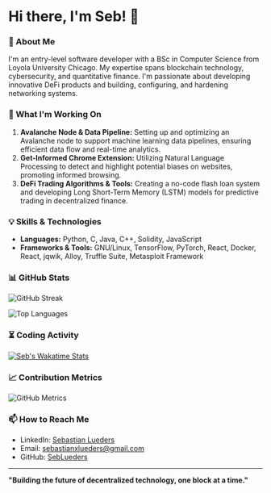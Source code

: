 # Hi there, I'm Seb! 👋

### 🚀 About Me
I'm an entry-level software developer with a BSc in Computer Science from Loyola University Chicago. My expertise spans blockchain technology, cybersecurity, and quantitative finance. I'm passionate about developing innovative DeFi products and building, configuring, and hardening networking systems.

### 🔭 What I'm Working On
1. **Avalanche Node & Data Pipeline:** Setting up and optimizing an Avalanche node to support machine learning data pipelines, ensuring efficient data flow and real-time analytics.
2. **Get-Informed Chrome Extension:** Utilizing Natural Language Processing to detect and highlight potential biases on websites, promoting informed browsing.
3. **DeFi Trading Algorithms & Tools:** Creating a no-code flash loan system and developing Long Short-Term Memory (LSTM) models for predictive trading in decentralized finance.

### 💡 Skills & Technologies
- **Languages:** Python, C, Java, C++, Solidity, JavaScript
- **Frameworks & Tools:** GNU/Linux, TensorFlow, PyTorch, React, Docker, React, jqwik, Alloy, Truffle Suite, Metasploit Framework

### 📊 GitHub Stats
![![GitHub Streak](https://streak-stats.demolab.com?user=sebastianlueders&theme=dark&border_radius=5)](https://git.io/streak-stats)

![Top Languages](https://github-readme-stats.vercel.app/api/top-langs/?username=sebastianlueders&layout=compact&theme=radical)

### ⏳ Coding Activity
[![Seb's Wakatime Stats](https://github-readme-stats.vercel.app/api/wakatime?username=sebastianlueders&theme=radical)](https://wakatime.com/)

### 📈 Contribution Metrics
![GitHub Metrics](https://metrics.lecoq.io/sebastianlueders)

### 📫 How to Reach Me
- LinkedIn: [Sebastian Lueders](https://www.linkedin.com/in/sebastian-lueders-6bb054139/)
- Email: [sebastianxlueders@gmail.com](mailto:sebastianxlueders@gmail.com)
- GitHub: [SebLueders](https://github.com/SebLueders)

---
**"Building the future of decentralized technology, one block at a time."**
